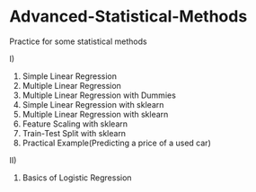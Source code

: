 # Advanced-Statistical-Methods
Practice for some statistical methods

I)
1) Simple Linear Regression
2) Multiple Linear Regression
3) Multiple Linear Regression with Dummies
4) Simple Linear Regression with sklearn
5) Multiple Linear Regression with sklearn
6) Feature Scaling with sklearn
7) Train-Test Split with sklearn
8) Practical Example(Predicting a price of a used car)

II)
1) Basics of Logistic Regression
